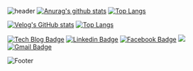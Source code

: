 ![header](https://capsule-render.vercel.app/api?type=soft&color=auto&height=50&section=header&text=아침7시개발&fontSize=20)
[![Anurag's github stats](https://github-readme-stats.vercel.app/api?username=fada2020)](https://github.com/anuraghazra/github-readme-stats)
[![Top Langs](https://github-readme-stats.vercel.app/api/top-langs/?username=fada2020)](https://github.com/fada2020/github-readme-stats)

[![Velog's GitHub stats](https://velog-readme-stats.vercel.app/api?name=fada2020)](벨로그링크)
[![Top Langs](https://github-readme-stats.vercel.app/api/top-langs/?username=fada2020&layout=compact)](https://github.com/fada2020/github-readme-stats)

[![Tech Blog Badge](http://img.shields.io/badge/-Tech%20blog-black?style=flat-square&logo=github&link=https://fada2020.github.io/)](https://fada2020.github.io/)
[![Linkedin Badge](https://img.shields.io/badge/-LinkedIn-blue?style=flat-square&logo=Linkedin&logoColor=white&link=https://www.linkedin.com/in/ju-hyeok-48750b193/)](https://www.linkedin.com/in/ju-hyeok-48750b193/)
[![Facebook Badge](https://img.shields.io/badge/facebook-1877f2?style=flat-square&logo=facebook&logoColor=white&link=https://www.facebook.com/zzsza)](https://www.facebook.com/100079903582838)
<a href="https://velog.io/@fada2020"><img src="https://img.shields.io/badge/Velog-3DDC84?style=flat-square&logo=Blogger&logoColor=white"/></a>
[![Gmail Badge](https://img.shields.io/badge/Gmail-d14836?style=flat-square&logo=Gmail&logoColor=white&link=mailto:leehyeokju1@gmail.com)](mailto:leehyeokju1@gmail.com)


<!--
**fada2020/fada2020** is a ✨ _special_ ✨ repository because its `README.md` (this file) appears on your GitHub profile.

Here are some ideas to get you started:

- 🔭 I’m currently working on ...
- 🌱 I’m currently learning ...
- 👯 I’m looking to collaborate on ...
- 🤔 I’m looking for help with ...
- 💬 Ask me about ...
- 📫 How to reach me: ...
- 😄 Pronouns: ...
- ⚡ Fun fact: ...
-->

![Footer](https://capsule-render.vercel.app/api?type=waving&color=auto&height=200&section=footer)

